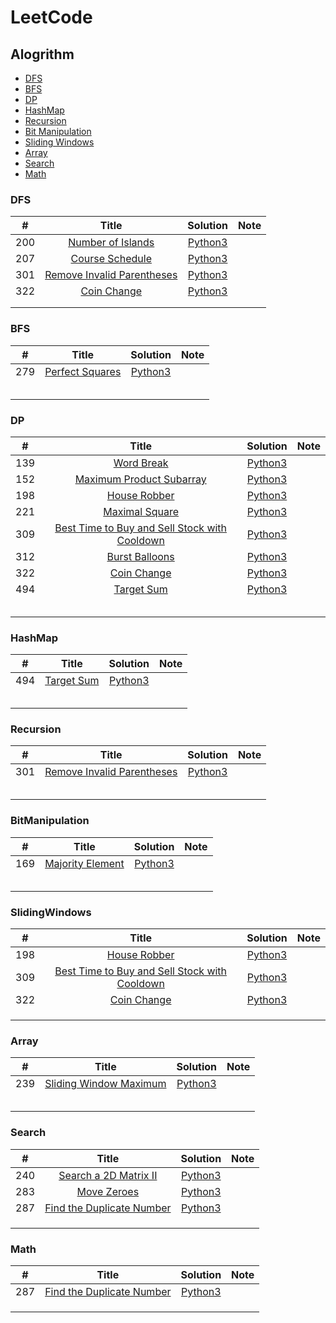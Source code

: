 # LeetCode

## Alogrithm

* [DFS](https://github.com/allenzdd/LeetCode#DFS)
* [BFS](https://github.com/allenzdd/LeetCode#BFS)
* [DP](https://github.com/allenzdd/LeetCode#DP)
* [HashMap](https://github.com/allenzdd/LeetCode#HashMap)
* [Recursion](https://github.com/allenzdd/LeetCode#Recursion)
* [Bit Manipulation](https://github.com/allenzdd/LeetCode#BitManipulation)
* [Sliding Windows](https://github.com/allenzdd/LeetCode#SlidingWindows)
* [Array](https://github.com/allenzdd/LeetCode#Array)
* [Search](https://github.com/allenzdd/LeetCode#Search)
* [Math](https://github.com/allenzdd/LeetCode#Math)

### DFS

|  #   |                            Title                             |            Solution            | Note |
| :--: | :----------------------------------------------------------: | :----------------------------: | :--: |
| 200  | [Number of Islands](https://leetcode.com/problems/number-of-islands/) | [Python3](./Code/Q200/Q200.py) |      |
| 207  | [Course Schedule](https://leetcode.com/problems/course-schedule/) | [Python3](./Code/Q207/Q207.py) |      |
| 301  | [Remove Invalid Parentheses](https://leetcode.com/problems/remove-invalid-parentheses/) | [Python3](./Code/Q301/Q301.py) |      |
| 322  |  [Coin Change](https://leetcode.com/problems/coin-change/)   | [Python3](./Code/Q312/Q312.py) |      |
|      |                                                              |                                |      |
|      |                                                              |                                |      |

### BFS

|  #   |                            Title                             |            Solution            | Note |
| :--: | :----------------------------------------------------------: | :----------------------------: | :--: |
| 279  | [Perfect Squares](https://leetcode.com/problems/perfect-squares/) | [Python3](./Code/Q279/Q279.py) |      |
|      |                                                              |                                |      |
|      |                                                              |                                |      |
|      |                                                              |                                |      |
|      |                                                              |                                |      |
|      |                                                              |                                |      |

### DP

|  #   |                            Title                             |            Solution            | Note |
| :--: | :----------------------------------------------------------: | :----------------------------: | :--: |
| 139  |   [Word Break](https://leetcode.com/problems/word-break/)    | [Python3](./Code/Q139/Q139.py) |      |
| 152  | [Maximum Product Subarray](https://leetcode.com/problems/maximum-product-subarray) | [Python3](./Code/Q152/Q152.py) |      |
| 198  |  [House Robber](https://leetcode.com/problems/house-robber)  | [Python3](./Code/Q198/Q198.py) |      |
| 221  | [Maximal Square](https://leetcode.com/problems/maximal-square/) | [Python3](./Code/Q221/Q221.py) |      |
| 309  | [Best Time to Buy and Sell Stock with Cooldown](https://leetcode.com/problems/best-time-to-buy-and-sell-stock-with-cooldown/) | [Python3](./Code/Q309/Q309.py) |      |
| 312  | [Burst Balloons](https://leetcode.com/problems/burst-balloons/) | [Python3](./Code/Q312/Q312.py) |      |
| 322  |  [Coin Change](https://leetcode.com/problems/coin-change/)   | [Python3](./Code/Q312/Q312.py) |      |
| 494  |   [Target Sum](https://leetcode.com/problems/target-sum/)    | [Python3](./Code/Q494/Q494.py) |      |
|      |                                                              |                                |      |
|      |                                                              |                                |      |
|      |                                                              |                                |      |
|      |                                                              |                                |      |
|      |                                                              |                                |      |

### HashMap

|  #   |                          Title                          |            Solution            | Note |
| :--: | :-----------------------------------------------------: | :----------------------------: | :--: |
| 494  | [Target Sum](https://leetcode.com/problems/target-sum/) | [Python3](./Code/Q494/Q494.py) |      |
|      |                                                         |                                |      |
|      |                                                         |                                |      |
|      |                                                         |                                |      |
|      |                                                         |                                |      |
|      |                                                         |                                |      |

### Recursion

|  #   |                            Title                             |            Solution            | Note |
| :--: | :----------------------------------------------------------: | :----------------------------: | :--: |
| 301  | [Remove Invalid Parentheses](https://leetcode.com/problems/remove-invalid-parentheses/) | [Python3](./Code/Q301/Q301.py) |      |
|      |                                                              |                                |      |
|      |                                                              |                                |      |
|      |                                                              |                                |      |
|      |                                                              |                                |      |
|      |                                                              |                                |      |

###  BitManipulation

|  #   |                            Title                             |            Solution            | Note |
| :--: | :----------------------------------------------------------: | :----------------------------: | :--: |
| 169  | [Majority Element](https://leetcode.com/problems/majority-element/) | [Python3](./Code/Q169/Q169.py) |      |
|      |                                                              |                                |      |
|      |                                                              |                                |      |
|      |                                                              |                                |      |
|      |                                                              |                                |      |
|      |                                                              |                                |      |

###   SlidingWindows

|  #   |                            Title                             |            Solution            | Note |
| :--: | :----------------------------------------------------------: | :----------------------------: | :--: |
| 198  |  [House Robber](https://leetcode.com/problems/house-robber)  | [Python3](./Code/Q198/Q198.py) |      |
| 309  | [Best Time to Buy and Sell Stock with Cooldown](https://leetcode.com/problems/best-time-to-buy-and-sell-stock-with-cooldown/) | [Python3](./Code/Q309/Q309.py) |      |
| 322  |  [Coin Change](https://leetcode.com/problems/coin-change/)   | [Python3](./Code/Q312/Q312.py) |      |
|      |                                                              |                                |      |
|      |                                                              |                                |      |
|      |                                                              |                                |      |

### Array

|  #   |                            Title                             |            Solution            | Note |
| :--: | :----------------------------------------------------------: | :----------------------------: | :--: |
| 239  | [Sliding Window Maximum](https://leetcode.com/problems/sliding-window-maximum/) | [Python3](./Code/Q239/Q239.py) |      |
|      |                                                              |                                |      |
|      |                                                              |                                |      |
|      |                                                              |                                |      |
|      |                                                              |                                |      |
|      |                                                              |                                |      |

###  Search

|  #   |                            Title                             |            Solution            | Note |
| :--: | :----------------------------------------------------------: | :----------------------------: | :--: |
| 240  | [Search a 2D Matrix II](https://leetcode.com/problems/search-a-2d-matrix-ii/) | [Python3](./Code/Q240/Q240.py) |      |
| 283  |  [Move Zeroes](https://leetcode.com/problems/move-zeroes/)   | [Python3](./Code/Q283/Q283.py) |      |
| 287  | [Find the Duplicate Number](https://leetcode.com/problems/find-the-duplicate-number/) | [Python3](./Code/Q287/Q287.py) |      |
|      |                                                              |                                |      |
|      |                                                              |                                |      |
|      |                                                              |                                |      |

### Math

|  #   |                            Title                             |            Solution            | Note |
| :--: | :----------------------------------------------------------: | :----------------------------: | :--: |
| 287  | [Find the Duplicate Number](https://leetcode.com/problems/find-the-duplicate-number/) | [Python3](./Code/Q287/Q287.py) |      |
|      |                                                              |                                |      |
|      |                                                              |                                |      |
|      |                                                              |                                |      |

###  